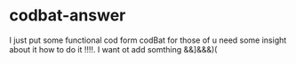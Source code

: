 # codbat-answer
I just put some functional cod form codBat for those of u need some insight about it how to do it !!!!.
I want ot add somthing
&&]&&&)(


